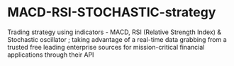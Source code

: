 # MACD-RSI-STOCHASTIC-strategy
Trading strategy using indicators - MACD, RSI (Relative Strength Index) &amp; Stochastic oscillator ; taking advantage of a real-time data grabbing from a trusted free leading enterprise sources for mission-critical financial applications through their API
